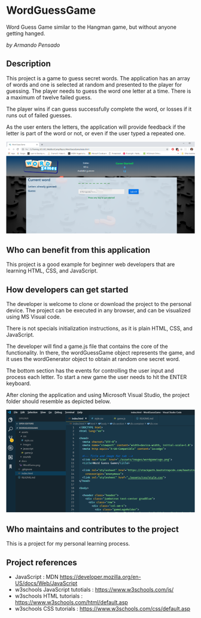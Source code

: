 # WordGuessGame

Word Guess Game similar to the Hangman game, but without anyone getting hanged.

_by Armando Pensado_

## Description

This project is a game to guess secret words. The application has an array of words and one is selected at random and presented to the player for guessing. The player needs to guess the word one letter at a time. There is a maximum of twelve failed guess.

The player wins if can guess successfully complete the word, or losses if it runs out of failed guesses.

 As the user enters the letters, the application will provide feedback if the letter is part of the word or not, or even if the user typed a repeated one. 

![MainPage](./docs/WordGame.png)


## Who can benefit from this application

This project is a good example for beginner web developers that are learning HTML, CSS, and JavaScript. 

## How developers can get started

The developer is welcome to clone or download the project to the personal device. The project can be executed in any browser, and can be visualized using MS Visual code. 

There is not specials initialization instructions, as it is plain HTML, CSS, and JavaScript. 

The developer will find a game.js file that contains the core of the functionality. In there, the wordGuessGame object represents the game, and it uses the wordGenerator object to obtain at random one secret word.

The bottom section has the events for controlling the user input and process each letter. To start a new game the user needs to hit the ENTER keyboard. 

After cloning the application and using Microsoft Visual Studio, the project folder should resemble as depicted below.

![ProjectLayout](./docs/WordgameLayout.png)

## Who maintains and contributes to the project

This is a project for my personal learning process.

## Project references

* JavaScript : MDN https://developer.mozilla.org/en-US/docs/Web/JavaScript
* w3schools JavaScript tutotials : https://www.w3schools.com/js/
* w3schools HTML tutorials : https://www.w3schools.com/html/default.asp
* w3schools CSS tutorials : https://www.w3schools.com/css/default.asp